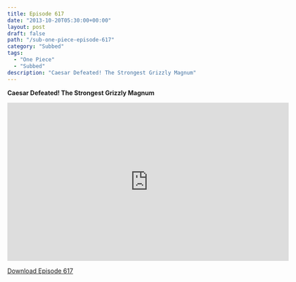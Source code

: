 ```yaml
---
title: Episode 617
date: "2013-10-20T05:30:00+00:00"
layout: post
draft: false
path: "/sub-one-piece-episode-617"
category: "Subbed"
tags:
  - "One Piece"
  - "Subbed"
description: "Caesar Defeated! The Strongest Grizzly Magnum"
---
```


**Caesar Defeated! The Strongest Grizzly Magnum**

<iframe width="640" height="360" src="https://www.rapidvideo.com/e/G6FRPFURL9" frameborder="0" marginwidth=0 marginheight=0 scrolling=no allowfullscreen></iframe>

<a href="http://ouo.io/qs/eCodkFEQ?s=https://rapidvid.to/d/https://www.rapidvideo.com/e/G6FRPFURL9">Download Episode 617</a>
